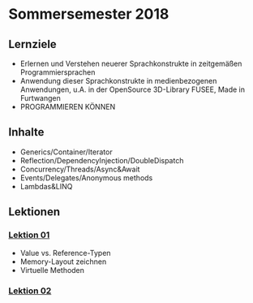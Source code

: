 # Sommersemester 2018

## Lernziele

 - Erlernen und Verstehen neuerer Sprachkonstrukte in zeitgemäßen Programmiersprachen
 - Anwendung dieser Sprachkonstrukte in medienbezogenen Anwendungen, u.A. in der OpenSource 3D-Library FUSEE, Made in
   Furtwangen 
 - PROGRAMMIEREN KÖNNEN


## Inhalte 

- Generics/Container/Iterator
- Reflection/DependencyInjection/DoubleDispatch
- Concurrency/Threads/Async&Await
- Events/Delegates/Anonymous methods
- Lambdas&LINQ

## Lektionen

### [Lektion 01](01_MemValVsRefVirtual)

 - Value vs. Reference-Typen
 - Memory-Layout zeichnen
 - Virtuelle Methoden

### [Lektion 02](02_ClassesStructsInterfaces)

